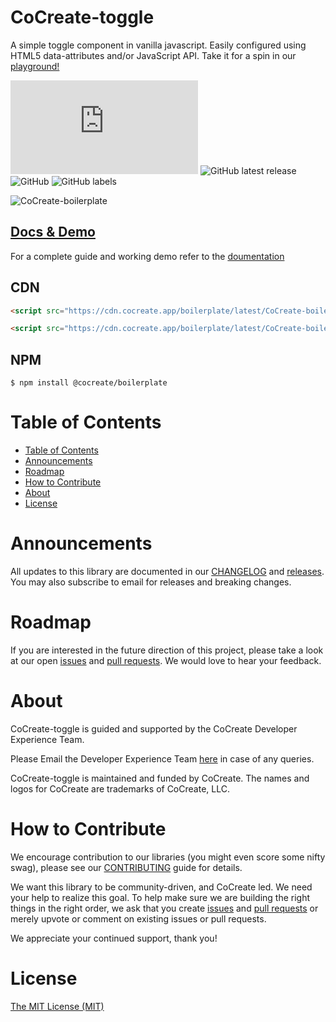 # CoCreate-toggle
A simple toggle component in vanilla javascript. Easily configured using HTML5 data-attributes and/or JavaScript API. Take it for a spin in our [playground!](https://cocreate.app/docs/toggle)

![GitHub file size in bytes](https://img.shields.io/github/size/CoCreate-app/CoCreate-toggle/dist/CoCreate-toggle.min.js?label=minified%20size&style=for-the-badge) 
![GitHub latest release](https://img.shields.io/github/v/release/CoCreate-app/CoCreate-toggle?style=for-the-badge)
![GitHub](https://img.shields.io/github/license/CoCreate-app/CoCreate-toggle?style=for-the-badge) 
![GitHub labels](https://img.shields.io/github/labels/CoCreate-app/CoCreate-toggle/help%20wanted?style=for-the-badge)

![CoCreate-boilerplate](https://cdn.cocreate.app/docs/CoCreate-boilerplate.gif)

## [Docs & Demo](https://cocreate.app/docs/toggle)


For a complete guide and working demo refer to the [doumentation](https://cocreate.app/docs/boilerplate)

## CDN
```html
<script src="https://cdn.cocreate.app/boilerplate/latest/CoCreate-boilerplate.min.js"></script>
```
```html
<script src="https://cdn.cocreate.app/boilerplate/latest/CoCreate-boilerplate.min.css"></script>
```

## NPM
```shell
$ npm install @cocreate/boilerplate
```

# Table of Contents

- [Table of Contents](#table-of-contents)
- [Announcements](#announcements)
- [Roadmap](#roadmap)
- [How to Contribute](#how-to-contribute)
- [About](#about)
- [License](#license)

<a name="announcements"></a>
# Announcements

All updates to this library are documented in our [CHANGELOG](https://github.com/CoCreate-app/CoCreate-toggle/blob/master/CHANGELOG.md) and [releases](https://github.com/CoCreate-app/CoCreate-toggle/releases). You may also subscribe to email for releases and breaking changes. 

<a name="roadmap"></a>
# Roadmap

If you are interested in the future direction of this project, please take a look at our open [issues](https://github.com/CoCreate-app/CoCreate-toggle/issues) and [pull requests](https://github.com/CoCreate-app/CoCreate-toggle/pulls). We would love to hear your feedback.


<a name="about"></a>
# About

CoCreate-toggle is guided and supported by the CoCreate Developer Experience Team.

Please Email the Developer Experience Team [here](mailto:develop@cocreate.app) in case of any queries.

CoCreate-toggle is maintained and funded by CoCreate. The names and logos for CoCreate are trademarks of CoCreate, LLC.

<a name="contribute"></a>
# How to Contribute

We encourage contribution to our libraries (you might even score some nifty swag), please see our [CONTRIBUTING](https://github.com/CoCreate-app/CoCreate-toggle/blob/master/CONTRIBUTING.md) guide for details.

We want this library to be community-driven, and CoCreate led. We need your help to realize this goal. To help make sure we are building the right things in the right order, we ask that you create [issues](https://github.com/CoCreate-app/CoCreate-boilerplate/issues) and [pull requests](https://github.com/CoCreate-app/CoCreate-boilerplate/pulls) or merely upvote or comment on existing issues or pull requests.

We appreciate your continued support, thank you!

# License
[The MIT License (MIT)](https://github.com/CoCreate-app/CoCreate-toggle/blob/master/LICENSE)